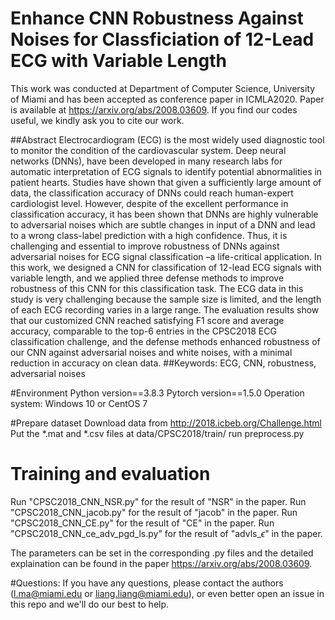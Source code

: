 # Enhance CNN Robustness Against Noises for Classficiation of 12-Lead ECG with Variable Length
This work was conducted at Department of Computer Science, University of Miami and has been accepted as conference paper in ICMLA2020. Paper is available at https://arxiv.org/abs/2008.03609. If you find our codes useful, we kindly ask you to cite our work.

##Abstract
Electrocardiogram (ECG) is the most widely used diagnostic tool to monitor the condition of the cardiovascular system. Deep neural networks (DNNs), have been developed in many research labs for automatic interpretation of ECG signals to identify potential abnormalities in patient hearts. Studies have shown that given a sufficiently large amount of data, the classification accuracy of DNNs could reach human-expert cardiologist level. However, despite of the excellent performance in classification accuracy, it has been shown that DNNs are highly vulnerable to adversarial noises which are subtle changes in input of a DNN and lead to a wrong class-label prediction with a high confidence. Thus, it is challenging and essential to improve robustness of DNNs against adversarial noises for ECG signal classification –a life-critical application. In this work, we designed a CNN for classification of 12-lead ECG signals with variable length, and we applied three defense methods to improve robustness of this CNN for this classification task. The ECG data in this study is very challenging because the sample size is limited, and the length of each ECG recording varies in a large range. The evaluation results show that our customized CNN reached satisfying F1 score and average accuracy, comparable to the top-6 entries in the CPSC2018 ECG classification challenge, and the defense methods enhanced robustness of our CNN against adversarial noises and white noises, with a minimal reduction in accuracy on clean data.
##Keywords: ECG, CNN, robustness, adversarial noises

#Environment
Python version==3.8.3
Pytorch version==1.5.0
Operation system: Windows 10 or CentOS 7

#Prepare dataset
Download data from http://2018.icbeb.org/Challenge.html
Put the *.mat and *.csv files at data/CPSC2018/train/
run preprocess.py

# Training and evaluation
Run "CPSC2018_CNN_NSR.py" for the result of "NSR" in the paper.
Run "CPSC2018_CNN_jacob.py" for the result of "jacob" in the paper.
Run "CPSC2018_CNN_CE.py" for the result of "CE" in the paper.
Run "CPSC2018_CNN_ce_adv_pgd_ls.py" for the result of "advls_$\epsilon$" in the paper.

The parameters can be set in the corresponding .py files and the detailed explaination can be found in the paper https://arxiv.org/abs/2008.03609.

#Questions:
If you have any questions, please contact the authors (l.ma@miami.edu or liang.liang@miami.edu), or even better open an issue in this repo and we'll do our best to help.
